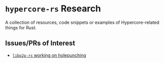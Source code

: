 # `hypercore-rs` Research

A collection of resources, code snippets or examples of Hypercore-related 
things for Rust.

## Issues/PRs of Interest

* [`libp2p-rs` working on holepunching][1]

[1]: https://github.com/libp2p/rust-libp2p/issues/2052
